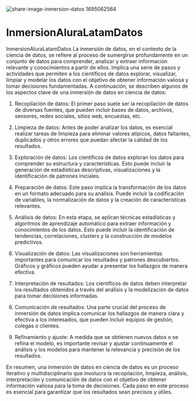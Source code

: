 
![share-image-inmersion-datos 1695062564](https://github.com/Wanves/InmersionAluraLatamDatos/assets/107213869/01105385-ea4b-46d4-8fe8-5fcb77b4744e)
# InmersionAluraLatamDatos
InmersionAluraLatamDatos
La inmersión de datos, en el contexto de la ciencia de datos, se refiere al proceso de sumergirse profundamente en un conjunto de datos para comprender, analizar y extraer información relevante y conocimientos a partir de ellos. Implica una serie de pasos y actividades que permiten a los científicos de datos explorar, visualizar, limpiar y modelar los datos con el objetivo de obtener información valiosa y tomar decisiones fundamentadas. A continuación, se describen algunos de los aspectos clave de una inmersión de datos en ciencia de datos:

1. Recopilación de datos: El primer paso suele ser la recopilación de datos de diversas fuentes, que pueden incluir bases de datos, archivos, sensores, redes sociales, sitios web, encuestas, etc.

2. Limpieza de datos: Antes de poder analizar los datos, es esencial realizar tareas de limpieza para eliminar valores atípicos, datos faltantes, duplicados y otros errores que puedan afectar la calidad de los resultados.

3. Exploración de datos: Los científicos de datos exploran los datos para comprender su estructura y características. Esto puede incluir la generación de estadísticas descriptivas, visualizaciones y la identificación de patrones iniciales.

4. Preparación de datos: Este paso implica la transformación de los datos en un formato adecuado para su análisis. Puede incluir la codificación de variables, la normalización de datos y la creación de características relevantes.

5. Análisis de datos: En esta etapa, se aplican técnicas estadísticas y algoritmos de aprendizaje automático para extraer información y conocimientos de los datos. Esto puede incluir la identificación de tendencias, correlaciones, clusters y la construcción de modelos predictivos.

6. Visualización de datos: Las visualizaciones son herramientas importantes para comunicar los resultados y patrones descubiertos. Gráficos y gráficos pueden ayudar a presentar los hallazgos de manera efectiva.

7. Interpretación de resultados: Los científicos de datos deben interpretar los resultados obtenidos a través del análisis y la modelización de datos para tomar decisiones informadas.

8. Comunicación de resultados: Una parte crucial del proceso de inmersión de datos implica comunicar los hallazgos de manera clara y efectiva a los interesados, que pueden incluir equipos de gestión, colegas o clientes.

9. Refinamiento y ajuste: A medida que se obtienen nuevos datos o se refina el modelo, es importante revisar y ajustar continuamente el análisis y los modelos para mantener la relevancia y precisión de los resultados.

En resumen, una inmersión de datos en ciencia de datos es un proceso iterativo y multidisciplinario que involucra la recopilación, limpieza, análisis, interpretación y comunicación de datos con el objetivo de obtener información valiosa para la toma de decisiones. Cada paso en este proceso es esencial para garantizar que los resultados sean precisos y útiles.
